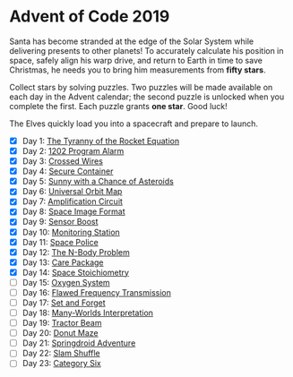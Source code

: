 # Advent of Code 2019

Santa has become stranded at the edge of the Solar System while delivering
presents to other planets!  To accurately calculate his position in space,
safely align his warp drive, and return to Earth in time to save Christmas, he
needs you to bring him measurements from **fifty stars**.

Collect stars by solving puzzles.  Two puzzles will be made available on each
day in the Advent calendar; the second puzzle is unlocked when you complete the
first.  Each puzzle grants **one star**.  Good luck!

The Elves quickly load you into a spacecraft and prepare to launch.

- [X] Day  1: [The Tyranny of the Rocket Equation](01-tyranny_rocket)
- [X] Day  2: [1202 Program Alarm](02-1202_program_alarm)
- [X] Day  3: [Crossed Wires](03-crossed_wires)
- [X] Day  4: [Secure Container](04-secure_container)
- [X] Day  5: [Sunny with a Chance of Asteroids](05-sunny_asteriods)
- [X] Day  6: [Universal Orbit Map](06-universal_orbit)
- [X] Day  7: [Amplification Circuit](07-amplification)
- [X] Day  8: [Space Image Format](08-space_image)
- [X] Day  9: [Sensor Boost](09-sensor_boost)
- [X] Day 10: [Monitoring Station](10-monitoring_station)
- [X] Day 11: [Space Police](11-space_police)
- [X] Day 12: [The N-Body Problem](12-n-body_problem)
- [X] Day 13: [Care Package](13-care_package)
- [X] Day 14: [Space Stoichiometry](14-space_stoichiometry)
- [ ] Day 15: [Oxygen System](15-oxygen_system)
- [ ] Day 16: [Flawed Frequency Transmission](16-flawed_frequency)
- [ ] Day 17: [Set and Forget](17-set_and_forget)
- [ ] Day 18: [Many-Worlds Interpretation](18-many-worlds)
- [ ] Day 19: [Tractor Beam](19-tractor_beam)
- [ ] Day 20: [Donut Maze](20-donut_maze)
- [ ] Day 21: [Springdroid Adventure](21-springdroid)
- [ ] Day 22: [Slam Shuffle](22-slam_shuffle)
- [ ] Day 23: [Category Six](23-category_six)
